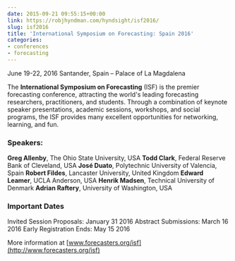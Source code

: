 ```yaml
---
date: 2015-09-21 09:55:15+00:00
link: https://robjhyndman.com/hyndsight/isf2016/
slug: isf2016
title: 'International Symposium on Forecasting: Spain 2016'
categories:
- conferences
- forecasting
---
```


June 19-22, 2016
Santander, Spain – Palace of La Magdalena

The **International Symposium on Forecasting** (ISF) is the premier forecasting conference, attracting the world's leading forecasting researchers, practitioners, and students. Through a combination of keynote speaker presentations, academic sessions, workshops, and social programs, the ISF provides many excellent opportunities for networking, learning, and fun.

### Speakers:

**Greg Allenby**, The Ohio State University, USA
**Todd Clark**, Federal Reserve Bank of Cleveland, USA
**José Duato**, Polytechnic University of Valencia, Spain
**Robert Fildes**, Lancaster University, United Kingdom
**Edward Leamer**, UCLA Anderson, USA
**Henrik Madsen**, Technical University of Denmark
**Adrian Raftery**, University of Washington, USA

### Important Dates

Invited Session Proposals: January 31 2016
Abstract Submissions: March 16 2016
Early Registration Ends: May 15 2016

More information at [www.forecasters.org/isf](http://www.forecasters.org/isf)
